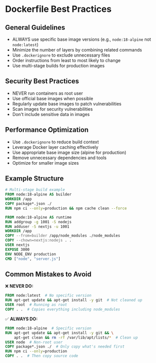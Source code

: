 # Dockerfile Best Practices

## General Guidelines
- ALWAYS use specific base image versions (e.g., `node:18-alpine` not `node:latest`)
- Minimize the number of layers by combining related commands
- Use `.dockerignore` to exclude unnecessary files
- Order instructions from least to most likely to change
- Use multi-stage builds for production images

## Security Best Practices
- NEVER run containers as root user
- Use official base images when possible
- Regularly update base images to patch vulnerabilities
- Scan images for security vulnerabilities
- Don't include sensitive data in images

## Performance Optimization
- Use `.dockerignore` to reduce build context
- Leverage Docker layer caching effectively
- Use appropriate base image size (alpine for production)
- Remove unnecessary dependencies and tools
- Optimize for smaller image sizes

## Example Structure

```dockerfile
# Multi-stage build example
FROM node:18-alpine AS builder
WORKDIR /app
COPY package*.json ./
RUN npm ci --only=production && npm cache clean --force

FROM node:18-alpine AS runtime
RUN addgroup -g 1001 -S nodejs
RUN adduser -S nextjs -u 1001
WORKDIR /app
COPY --from=builder /app/node_modules ./node_modules
COPY --chown=nextjs:nodejs . .
USER nextjs
EXPOSE 3000
ENV NODE_ENV production
CMD ["node", "server.js"]
```

## Common Mistakes to Avoid
❌ **NEVER DO:**
```dockerfile
FROM node:latest  # No specific version
RUN apt-get update && apt-get install -y git  # Not cleaned up
USER root  # Running as root
COPY . .  # Copies everything including node_modules
```

✅ **ALWAYS DO:**
```dockerfile
FROM node:18-alpine  # Specific version
RUN apt-get update && apt-get install -y git && \
    apt-get clean && rm -rf /var/lib/apt/lists/*  # Clean up
USER node  # Non-root user
COPY package*.json ./  # Only copy what's needed first
RUN npm ci --only=production
COPY . .  # Then copy source code